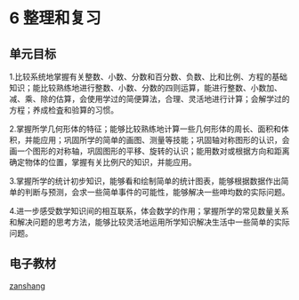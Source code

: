 # 6 整理和复习

## 单元目标

1.比较系统地掌握有关整数、小数、分数和百分数、负数、比和比例、方程的基础知识；能比较熟练地进行整数、小数、分数的四则运算，能进行整数、小数加、减、乘、除的估算，会使用学过的简便算法，合理、灵活地进行计算；会解学过的方程；养成检査和验算的习惯。

2.掌握所学几何形体的特征；能够比较熟练地计算一些几何形体的周长、面积和体积，并能应用；巩固所学的简单的画图、测量等技能；巩固轴对称图形的认识，会画一个图形的对称轴，巩固图形的平移、旋转的认识；能用数对或根据方向和距离确定物体的位置，掌握有关比例尺的知识，并能应用。

3.掌握所学的统计初步知识，能够看和绘制简单的统计图表，能够根据数据作出简单的判断与预测，会求一些简单事件的可能性，能够解决一些呻均数的实际问题。

4.进一步感受数学知识间的相互联系，体会数学的作用；掌握所学的常见数量关系和解决问题的思考方法，能够比较灵活地运用所学知识解决生活中一些简单的实际问题。

## 电子教材

<Ebook grade="xxsx6b" :pages="72" :paged="112" ></Ebook>

[zanshang](../res/zanshang.md ':include')
